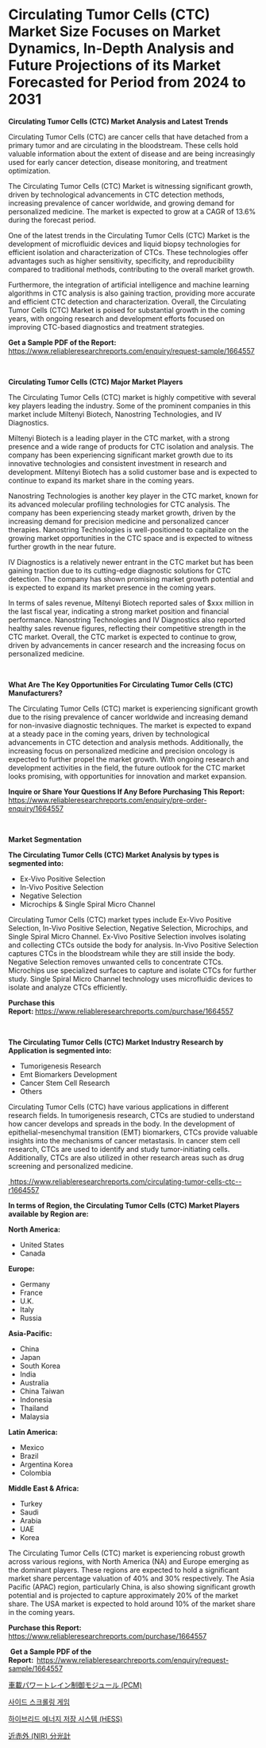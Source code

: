 <p><h1>Circulating Tumor Cells (CTC) Market Size Focuses on Market Dynamics, In-Depth Analysis and Future Projections of its Market Forecasted for Period from 2024 to 2031</h1></p><p><strong>Circulating Tumor Cells (CTC) Market Analysis and Latest Trends</strong></p>
<p><p>Circulating Tumor Cells (CTC) are cancer cells that have detached from a primary tumor and are circulating in the bloodstream. These cells hold valuable information about the extent of disease and are being increasingly used for early cancer detection, disease monitoring, and treatment optimization.</p><p>The Circulating Tumor Cells (CTC) Market is witnessing significant growth, driven by technological advancements in CTC detection methods, increasing prevalence of cancer worldwide, and growing demand for personalized medicine. The market is expected to grow at a CAGR of 13.6% during the forecast period.</p><p>One of the latest trends in the Circulating Tumor Cells (CTC) Market is the development of microfluidic devices and liquid biopsy technologies for efficient isolation and characterization of CTCs. These technologies offer advantages such as higher sensitivity, specificity, and reproducibility compared to traditional methods, contributing to the overall market growth.</p><p>Furthermore, the integration of artificial intelligence and machine learning algorithms in CTC analysis is also gaining traction, providing more accurate and efficient CTC detection and characterization. Overall, the Circulating Tumor Cells (CTC) Market is poised for substantial growth in the coming years, with ongoing research and development efforts focused on improving CTC-based diagnostics and treatment strategies.</p></p>
<p><strong>Get a Sample PDF of the Report:&nbsp;</strong> <a href="https://www.reliableresearchreports.com/enquiry/request-sample/1664557">https://www.reliableresearchreports.com/enquiry/request-sample/1664557</a></p>
<p>&nbsp;</p>
<p><strong>Circulating Tumor Cells (CTC) Major Market Players</strong></p>
<p><p>The Circulating Tumor Cells (CTC) market is highly competitive with several key players leading the industry. Some of the prominent companies in this market include Miltenyi Biotech, Nanostring Technologies, and IV Diagnostics.</p><p>Miltenyi Biotech is a leading player in the CTC market, with a strong presence and a wide range of products for CTC isolation and analysis. The company has been experiencing significant market growth due to its innovative technologies and consistent investment in research and development. Miltenyi Biotech has a solid customer base and is expected to continue to expand its market share in the coming years.</p><p>Nanostring Technologies is another key player in the CTC market, known for its advanced molecular profiling technologies for CTC analysis. The company has been experiencing steady market growth, driven by the increasing demand for precision medicine and personalized cancer therapies. Nanostring Technologies is well-positioned to capitalize on the growing market opportunities in the CTC space and is expected to witness further growth in the near future.</p><p>IV Diagnostics is a relatively newer entrant in the CTC market but has been gaining traction due to its cutting-edge diagnostic solutions for CTC detection. The company has shown promising market growth potential and is expected to expand its market presence in the coming years.</p><p>In terms of sales revenue, Miltenyi Biotech reported sales of $xxx million in the last fiscal year, indicating a strong market position and financial performance. Nanostring Technologies and IV Diagnostics also reported healthy sales revenue figures, reflecting their competitive strength in the CTC market. Overall, the CTC market is expected to continue to grow, driven by advancements in cancer research and the increasing focus on personalized medicine.</p></p>
<p>&nbsp;</p>
<p><strong>What Are The Key Opportunities For Circulating Tumor Cells (CTC) Manufacturers?</strong></p>
<p><p>The Circulating Tumor Cells (CTC) market is experiencing significant growth due to the rising prevalence of cancer worldwide and increasing demand for non-invasive diagnostic techniques. The market is expected to expand at a steady pace in the coming years, driven by technological advancements in CTC detection and analysis methods. Additionally, the increasing focus on personalized medicine and precision oncology is expected to further propel the market growth. With ongoing research and development activities in the field, the future outlook for the CTC market looks promising, with opportunities for innovation and market expansion.</p></p>
<p><strong>Inquire or Share Your Questions If Any Before Purchasing This Report:</strong> <a href="https://www.reliableresearchreports.com/enquiry/pre-order-enquiry/1664557">https://www.reliableresearchreports.com/enquiry/pre-order-enquiry/1664557</a></p>
<p>&nbsp;</p>
<p><strong>Market Segmentation</strong></p>
<p><strong>The Circulating Tumor Cells (CTC) Market Analysis by types is segmented into:</strong></p>
<p><ul><li>Ex-Vivo Positive Selection</li><li>In-Vivo Positive Selection</li><li>Negative Selection</li><li>Microchips & Single Spiral Micro Channel</li></ul></p>
<p><p>Circulating Tumor Cells (CTC) market types include Ex-Vivo Positive Selection, In-Vivo Positive Selection, Negative Selection, Microchips, and Single Spiral Micro Channel. Ex-Vivo Positive Selection involves isolating and collecting CTCs outside the body for analysis. In-Vivo Positive Selection captures CTCs in the bloodstream while they are still inside the body. Negative Selection removes unwanted cells to concentrate CTCs. Microchips use specialized surfaces to capture and isolate CTCs for further study. Single Spiral Micro Channel technology uses microfluidic devices to isolate and analyze CTCs efficiently.</p></p>
<p><strong>Purchase this Report:&nbsp;</strong><a href="https://www.reliableresearchreports.com/purchase/1664557">https://www.reliableresearchreports.com/purchase/1664557</a></p>
<p>&nbsp;</p>
<p><strong>The Circulating Tumor Cells (CTC) Market Industry Research by Application is segmented into:</strong></p>
<p><ul><li>Tumorigenesis Research</li><li>Emt Biomarkers Development</li><li>Cancer Stem Cell Research</li><li>Others</li></ul></p>
<p><p>Circulating Tumor Cells (CTC) have various applications in different research fields. In tumorigenesis research, CTCs are studied to understand how cancer develops and spreads in the body. In the development of epithelial-mesenchymal transition (EMT) biomarkers, CTCs provide valuable insights into the mechanisms of cancer metastasis. In cancer stem cell research, CTCs are used to identify and study tumor-initiating cells. Additionally, CTCs are also utilized in other research areas such as drug screening and personalized medicine.</p></p>
<p><a href="https://www.reliableresearchreports.com/circulating-tumor-cells-ctc--r1664557">&nbsp;https://www.reliableresearchreports.com/circulating-tumor-cells-ctc--r1664557</a></p>
<p><strong>In terms of Region, the Circulating Tumor Cells (CTC) Market Players available by Region are:</strong></p>
<p>
    <p> <strong> North America: </strong>
        <ul>
            <li>United States</li>
            <li>Canada</li>
        </ul>
        </p> 
    <p> <strong> Europe: </strong>
        <ul>
            <li>Germany</li>
            <li>France</li>
            <li>U.K.</li>
            <li>Italy</li>
            <li>Russia</li>
        </ul>
        </p> 
    <p> <strong> Asia-Pacific: </strong>
        <ul>
            <li>China</li>
            <li>Japan</li>
            <li>South Korea</li>
            <li>India</li>
            <li>Australia</li>
            <li>China Taiwan</li>
            <li>Indonesia</li>
            <li>Thailand</li>
            <li>Malaysia</li>
        </ul>
        </p> 
    <p> <strong> Latin America: </strong>
        <ul>
            <li>Mexico</li>
            <li>Brazil</li>
            <li>Argentina Korea</li>
            <li>Colombia</li>
        </ul>
        </p> 
    <p> <strong> Middle East & Africa: </strong>
        <ul>
            <li>Turkey</li>
            <li>Saudi</li>
            <li>Arabia</li>
            <li>UAE</li>
            <li>Korea</li>
        </ul>
    </p>
    </p>
<p><p>The Circulating Tumor Cells (CTC) market is experiencing robust growth across various regions, with North America (NA) and Europe emerging as the dominant players. These regions are expected to hold a significant market share percentage valuation of 40% and 30% respectively. The Asia Pacific (APAC) region, particularly China, is also showing significant growth potential and is projected to capture approximately 20% of the market share. The USA market is expected to hold around 10% of the market share in the coming years.</p></p>
<p><strong>Purchase this Report: </strong><a href="https://www.reliableresearchreports.com/purchase/1664557">https://www.reliableresearchreports.com/purchase/1664557</a></p>
<p>&nbsp;<strong>Get a Sample PDF of the Report:&nbsp;&nbsp;</strong><a href="https://www.reliableresearchreports.com/enquiry/request-sample/1664557">https://www.reliableresearchreports.com/enquiry/request-sample/1664557</a></p>
<p><strong></strong></p>
<p><p><a href="https://github.com/MosesSpinka1914/Market-Research-Report-List-1/blob/main/285225396802.md">車載パワートレイン制御モジュール (PCM)</a></p><p><a href="https://medium.com/@jomosley1999/%EC%B8%A1%EB%A9%B4-%EC%8A%A4%ED%81%AC%EB%A1%A4%EB%A7%81-%EA%B2%8C%EC%9E%84-%EC%8B%9C%EC%9E%A5-%EB%B6%84%EC%84%9D-%EA%B8%80%EB%A1%9C%EB%B2%8C-%EC%97%85%EC%A2%85-%EC%A0%84%EB%A7%9D-%EB%B0%8F-%EC%A0%84%EB%A7%9D-2024%EB%85%84-2031%EB%85%84-f79c220a664e">사이드 스크롤링 게임</a></p><p><a href="https://medium.com/@johnsonlowe2023_38650/%ED%95%98%EC%9D%B4%EB%B8%8C%EB%A6%AC%EB%93%9C-%EC%97%90%EB%84%88%EC%A7%80-%EC%A0%80%EC%9E%A5-%EC%8B%9C%EC%8A%A4%ED%85%9C-hess-%EC%8B%9C%EC%9E%A5-%EA%B7%9C%EB%AA%A8%EB%8A%94-%EA%B8%80%EB%A1%9C%EB%B2%8C-%EC%82%B0%EC%97%85%EC%97%90%EC%84%9C-%EA%B0%80%EC%9E%A5-%EC%A0%81%ED%95%A9%ED%95%9C-%EB%A7%88%EC%BC%80%ED%8C%85-%EC%B1%84%EB%84%90%EC%9D%84-%EB%B3%B4%EC%97%AC%EC%A4%8D%EB%8B%88%EB%8B%A4-650a95f4b4e8">하이브리드 에너지 저장 시스템 (HESS)</a></p><p><a href="https://github.com/RudyBoyer2017/Market-Research-Report-List-1/blob/main/674337296803.md">近赤外 (NIR) 分光計</a></p></p>
